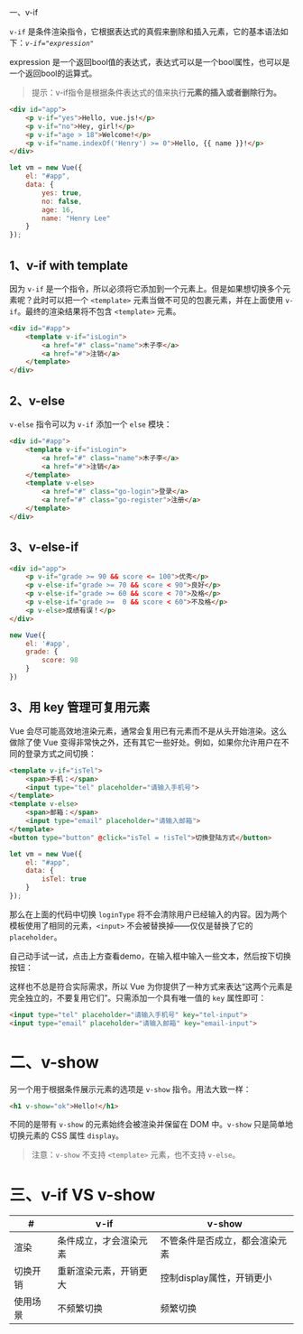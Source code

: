 一、v-if

`v-if` 是条件渲染指令，它根据表达式的真假来删除和插入元素，它的基本语法如下：*`v-if="expression"`*

expression 是一个返回bool值的表达式，表达式可以是一个bool属性，也可以是一个返回bool的运算式。

> 提示：v-if指令是根据条件表达式的值来执行**元素的插入或者删除行为。**

```html
<div id="app">
    <p v-if="yes">Hello, vue.js!</p>
    <p v-if="no">Hey, girl!</p>
    <p v-if="age > 18">Welcome!</p>
    <p v-if="name.indexOf('Henry') >= 0">Hello, {{ name }}!</p>
</div>
```

```javascript
let vm = new Vue({
    el: "#app",
    data: {
        yes: true,
        no: false,
        age: 16,
        name: "Henry Lee"
    }
});
```

## 1、v-if with template

因为 `v-if` 是一个指令，所以必须将它添加到一个元素上。但是如果想切换多个元素呢？此时可以把一个 `<template>` 元素当做不可见的包裹元素，并在上面使用 `v-if`。最终的渲染结果将不包含 `<template>` 元素。

```html
<div id="#app">
    <template v-if="isLogin">
        <a href="#" class="name">木子李</a>
        <a href="#">注销</a>
    </template>
</div>
```

## 2、v-else

`v-else` 指令可以为 `v-if` 添加一个 `else` 模块：

```html
<div id="#app">
    <template v-if="isLogin">
        <a href="#" class="name">木子李</a>
        <a href="#">注销</a>
    </template>
    <template v-else>
        <a href="#" class="go-login">登录</a>
        <a href="#" class="go-register">注册</a>
    </template>
</div>
```

## 3、v-else-if

```html
<div id="app">
    <p v-if="grade >= 90 && score <= 100">优秀</p>
    <p v-else-if="grade >= 70 && score < 90">良好</p>
    <p v-else-if="grade >= 60 && score < 70">及格</p>
    <p v-else-if="grade >=  0 && score < 60">不及格</p>
    <p v-else>成绩有误！</p>
</div>
```

```javascript
new Vue({
    el: '#app',
    grade: {
        score: 98
    }
})
```

## 3、用 key 管理可复用元素

Vue 会尽可能高效地渲染元素，通常会复用已有元素而不是从头开始渲染。这么做除了使 Vue 变得非常快之外，还有其它一些好处。例如，如果你允许用户在不同的登录方式之间切换：

```html
<template v-if="isTel">
    <span>手机：</span>
    <input type="tel" placeholder="请输入手机号">
</template>
<template v-else>
    <span>邮箱：</span>
    <input type="email" placeholder="请输入邮箱">
</template>
<button type="button" @click="isTel = !isTel">切换登陆方式</button>
```

```javascript
let vm = new Vue({
    el: "#app",
    data: {
        isTel: true
    }
});
```

那么在上面的代码中切换 `loginType` 将不会清除用户已经输入的内容。因为两个模板使用了相同的元素，`<input>` 不会被替换掉——仅仅是替换了它的 `placeholder`。

自己动手试一试，点击上方查看demo，在输入框中输入一些文本，然后按下切换按钮：

这样也不总是符合实际需求，所以 Vue 为你提供了一种方式来表达“这两个元素是完全独立的，不要复用它们”。只需添加一个具有唯一值的 `key` 属性即可：

```html
<input type="tel" placeholder="请输入手机号" key="tel-input">
<input type="email" placeholder="请输入邮箱" key="email-input">
```

# 二、v-show

另一个用于根据条件展示元素的选项是 `v-show` 指令。用法大致一样：

```html
<h1 v-show="ok">Hello!</h1>
```

不同的是带有 `v-show` 的元素始终会被渲染并保留在 DOM 中。`v-show` 只是简单地切换元素的 CSS 属性 `display`。

> 注意：`v-show` 不支持 `<template>` 元素，也不支持 `v-else`。

# 三、v-if VS v-show

| #        | v-if                   | v-show                         |
| -------- | ---------------------- | ------------------------------ |
| 渲染     | 条件成立，才会渲染元素 | 不管条件是否成立，都会渲染元素 |
| 切换开销 | 重新渲染元素，开销更大 | 控制display属性，开销更小      |
| 使用场景 | 不频繁切换             | 频繁切换                       |













